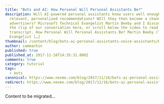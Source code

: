 ```yaml
---
title: "Bots and AI: How Personal Will Personal Assistants Be?"
description: Will AI-powered personal assistants know users well enough to make
  relevant, personalized recommendations? WIll they then become a channel for
  advertisers? Microsoft Technical Evangelist Martin Beeby and I discuss. Watch
  the clip of our conversation here, or scroll below the video to read the
  transcript. How Personal Will Personal Assistants Be? Martin Beeby (Technical
  Evangelist […]
thumbnail: /content/blog/bots-ai-personal-assistants-voice-assistants/Bots-Clip12_800x300.jpg
author: sammachin
published: true
published_at: 2017-11-16T14:35:31.000Z
comments: true
category: tutorial
tags:
  - bots
canonical: https://www.nexmo.com/blog/2017/11/16/bots-ai-personal-assistants-voice-assistants
redirect: https://www.nexmo.com/blog/2017/11/16/bots-ai-personal-assistants-voice-assistants
---
```


Content to be migrated...
